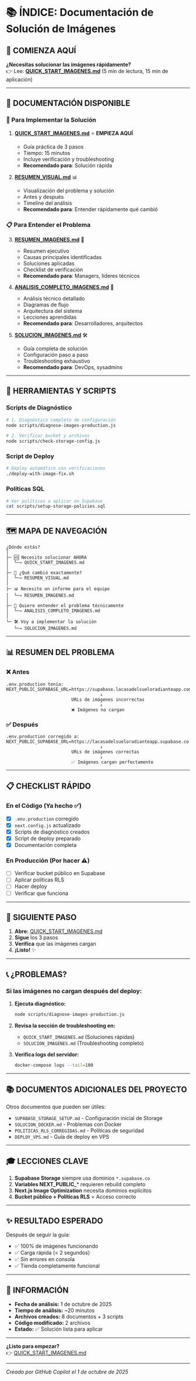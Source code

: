 # 📚 ÍNDICE: Documentación de Solución de Imágenes

## 🎯 COMIENZA AQUÍ

**¿Necesitas solucionar las imágenes rápidamente?**  
👉 Lee: **[QUICK_START_IMAGENES.md](./QUICK_START_IMAGENES.md)** (5 min de lectura, 15 min de aplicación)

---

## 📖 DOCUMENTACIÓN DISPONIBLE

### 🚀 Para Implementar la Solución

1. **[QUICK_START_IMAGENES.md](./QUICK_START_IMAGENES.md)** ⭐ **EMPIEZA AQUÍ**
   - Guía práctica de 3 pasos
   - Tiempo: 15 minutos
   - Incluye verificación y troubleshooting
   - **Recomendado para**: Solución rápida

2. **[RESUMEN_VISUAL.md](./RESUMEN_VISUAL.md)** 📊
   - Visualización del problema y solución
   - Antes y después
   - Timeline del análisis
   - **Recomendado para**: Entender rápidamente qué cambió

### 📋 Para Entender el Problema

3. **[RESUMEN_IMAGENES.md](./RESUMEN_IMAGENES.md)** 📄
   - Resumen ejecutivo
   - Causas principales identificadas
   - Soluciones aplicadas
   - Checklist de verificación
   - **Recomendado para**: Managers, líderes técnicos

4. **[ANALISIS_COMPLETO_IMAGENES.md](./ANALISIS_COMPLETO_IMAGENES.md)** 🔬
   - Análisis técnico detallado
   - Diagramas de flujo
   - Arquitectura del sistema
   - Lecciones aprendidas
   - **Recomendado para**: Desarrolladores, arquitectos

5. **[SOLUCION_IMAGENES.md](./SOLUCION_IMAGENES.md)** 🛠️
   - Guía completa de solución
   - Configuración paso a paso
   - Troubleshooting exhaustivo
   - **Recomendado para**: DevOps, sysadmins

---

## 🔧 HERRAMIENTAS Y SCRIPTS

### Scripts de Diagnóstico

```bash
# 1. Diagnóstico completo de configuración
node scripts/diagnose-images-production.js

# 2. Verificar bucket y archivos
node scripts/check-storage-config.js
```

### Script de Deploy

```bash
# Deploy automático con verificaciones
./deploy-with-image-fix.sh
```

### Políticas SQL

```bash
# Ver políticas a aplicar en Supabase
cat scripts/setup-storage-policies.sql
```

---

## 🗺️ MAPA DE NAVEGACIÓN

```
¿Dónde estás?
│
├─ 🆘 Necesito solucionar AHORA
│  └─→ QUICK_START_IMAGENES.md
│
├─ 🤔 ¿Qué cambió exactamente?
│  └─→ RESUMEN_VISUAL.md
│
├─ 📊 Necesito un informe para el equipo
│  └─→ RESUMEN_IMAGENES.md
│
├─ 🔬 Quiero entender el problema técnicamente
│  └─→ ANALISIS_COMPLETO_IMAGENES.md
│
└─ 🛠️ Voy a implementar la solución
   └─→ SOLUCION_IMAGENES.md
```

---

## 📊 RESUMEN DEL PROBLEMA

### ❌ Antes
```
.env.production tenía:
NEXT_PUBLIC_SUPABASE_URL=https://supabase.lacasadelsueloradianteapp.com
                                    ↓
                         URLs de imágenes incorrectas
                                    ↓
                         ❌ Imágenes no cargan
```

### ✅ Después
```
.env.production corregido a:
NEXT_PUBLIC_SUPABASE_URL=https://lacasadelsueloradianteapp.supabase.co
                                    ↓
                         URLs de imágenes correctas
                                    ↓
                         ✅ Imágenes cargan perfectamente
```

---

## 📋 CHECKLIST RÁPIDO

### En el Código (Ya hecho ✅)
- [x] `.env.production` corregido
- [x] `next.config.js` actualizado
- [x] Scripts de diagnóstico creados
- [x] Script de deploy preparado
- [x] Documentación completa

### En Producción (Por hacer ⚠️)
- [ ] Verificar bucket público en Supabase
- [ ] Aplicar políticas RLS
- [ ] Hacer deploy
- [ ] Verificar que funciona

---

## 🎯 SIGUIENTE PASO

1. **Abre:** [QUICK_START_IMAGENES.md](./QUICK_START_IMAGENES.md)
2. **Sigue** los 3 pasos
3. **Verifica** que las imágenes cargan
4. **¡Listo!** ✨

---

## 📞 ¿PROBLEMAS?

### Si las imágenes no cargan después del deploy:

1. **Ejecuta diagnóstico:**
   ```bash
   node scripts/diagnose-images-production.js
   ```

2. **Revisa la sección de troubleshooting en:**
   - `QUICK_START_IMAGENES.md` (Soluciones rápidas)
   - `SOLUCION_IMAGENES.md` (Troubleshooting completo)

3. **Verifica logs del servidor:**
   ```bash
   docker-compose logs --tail=100
   ```

---

## 📚 DOCUMENTOS ADICIONALES DEL PROYECTO

Otros documentos que pueden ser útiles:

- `SUPABASE_STORAGE_SETUP.md` - Configuración inicial de Storage
- `SOLUCION_DOCKER.md` - Problemas con Docker
- `POLITICAS_RLS_CORREGIDAS.md` - Políticas de seguridad
- `DEPLOY_VPS.md` - Guía de deploy en VPS

---

## 🎓 LECCIONES CLAVE

1. **Supabase Storage** siempre usa dominios `*.supabase.co`
2. **Variables NEXT_PUBLIC_*** requieren rebuild completo
3. **Next.js Image Optimization** necesita dominios explícitos
4. **Bucket público + Políticas RLS** = Acceso correcto

---

## ✨ RESULTADO ESPERADO

Después de seguir la guía:
- ✅ 100% de imágenes funcionando
- ✅ Carga rápida (< 2 segundos)
- ✅ Sin errores en consola
- ✅ Tienda completamente funcional

---

## 📅 INFORMACIÓN

- **Fecha de análisis:** 1 de octubre de 2025
- **Tiempo de análisis:** ~20 minutos
- **Archivos creados:** 8 documentos + 3 scripts
- **Código modificado:** 2 archivos
- **Estado:** ✅ Solución lista para aplicar

---

**¿Listo para empezar?**  
👉 [QUICK_START_IMAGENES.md](./QUICK_START_IMAGENES.md)

---

*Creado por GitHub Copilot el 1 de octubre de 2025*

